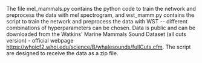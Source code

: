 The file mel_mammals.py contains the python code to train the network and preprocess the data with mel spectrogram, and wst_mamm.py contains the script to train the network and preprocess the data with WST -- different combinations of hyperparameters can be chosen.
Data is public and can be downloaded from the  Watkins' Marine Mammals Sound Dataset (all cuts version) - official webpage https://whoicf2.whoi.edu/science/B/whalesounds/fullCuts.cfm. The script are designed to receive the data as a zip file.


